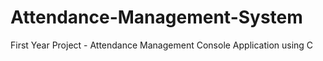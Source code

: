 # Attendance-Management-System
First Year Project - Attendance Management Console Application using C 
